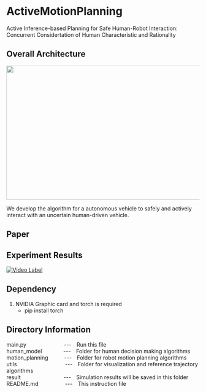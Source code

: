 # ActiveMotionPlanning
Active Inference-based Planning for Safe Human-Robot Interaction: Concurrent Considertation of Human Characteristic and Rationality

## Overall Architecture  
<img src="https://github.com/HMCL-UNIST/ActiveMotionPlanning/assets/86097031/3530b829-8913-4702-ad31-3a84791c691d" width="600" height="350"/>

We develop the algorithm for a autonomous vehicle to safely and actively interact with an uncertain human-driven vehicle.

## Paper

## Experiment Results
[![Video Label](http://img.youtube.com/vi/UGte64IgJBk/0.jpg)](https://youtu.be/UGte64IgJBk)

## Dependency
1. NVIDIA Graphic card and torch is required
   - pip install torch
   
## Directory Information
main.py       --- Run this file  
human_model    --- Folder for human decision making algorithms  
motion_planning   --- Folder for robot motion planning algorithms  
utils         --- Folder for visualization and reference trajectory algorithms  
result        --- Simulation results will be saved in this folder    
README.md     --- This instruction file  



